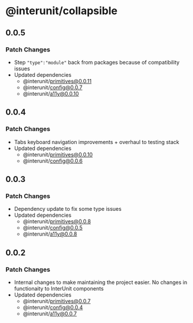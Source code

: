 # @interunit/collapsible

## 0.0.5

### Patch Changes

- Step `"type":"module"` back from packages because of compatibility issues
- Updated dependencies
  - @interunit/primitives@0.0.11
  - @interunit/config@0.0.7
  - @interunit/a11y@0.0.10

## 0.0.4

### Patch Changes

- Tabs keyboard navigation improvements + overhaul to testing stack
- Updated dependencies
  - @interunit/primitives@0.0.10
  - @interunit/config@0.0.6

## 0.0.3

### Patch Changes

- Dependency update to fix some type issues
- Updated dependencies
  - @interunit/primitives@0.0.8
  - @interunit/config@0.0.5
  - @interunit/a11y@0.0.8

## 0.0.2

### Patch Changes

- Internal changes to make maintaining the project easier. No changes in functionaity to InterUnit components
- Updated dependencies
  - @interunit/primitives@0.0.7
  - @interunit/config@0.0.4
  - @interunit/a11y@0.0.7
